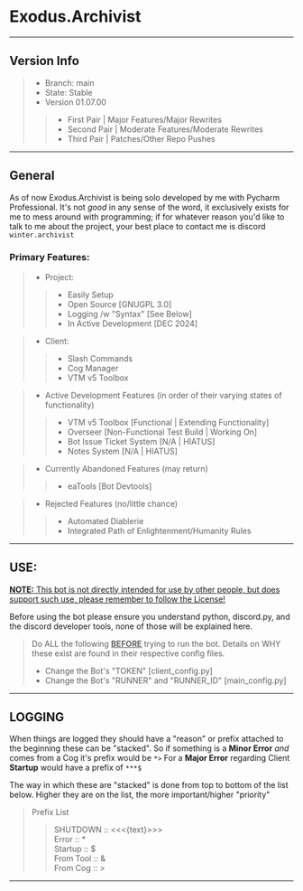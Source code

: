 Exodus.Archivist
===
---
## Version Info

> * Branch: main
> * State: Stable
> * Version 01.07.00
> > * First Pair  | Major Features/Major Rewrites
> > * Second Pair | Moderate Features/Moderate Rewrites
> > * Third Pair  | Patches/Other Repo Pushes

---
## General

As of now Exodus.Archivist is being solo developed by me with Pycharm Professional. 
It's not *good* in any sense of the word, it exclusively exists for me to mess around with programming; if for whatever 
reason you'd like to talk to me about the project, your best place to contact me is discord `winter.archivist`
### Primary Features:
> * Project: 
>> * Easily Setup
>> * Open Source [GNUGPL 3.0]
>> * Logging /w "Syntax" [See Below]
>> * In Active Development [DEC 2024]

> * Client: 
>> * Slash Commands
>> * Cog Manager
>> * VTM v5 Toolbox

> * Active Development Features (in order of their varying states of functionality)
>> * VTM v5 Toolbox [Functional | Extending Functionality]
>> * Overseer [Non-Functional Test Build | Working On]
>> * Bot Issue Ticket System [N/A | HIATUS]
>> * Notes System [N/A | HIATUS]

> * Currently Abandoned Features (may return)
>> * eaTools [Bot Devtools]

> * Rejected Features (no/little chance)
>> * Automated Diablerie
>> * Integrated Path of Enlightenment/Humanity Rules

---
## USE:
<u>__NOTE:__  This bot is not directly intended for use by other people, but does support such use, please remember to follow the License! </u>

Before using the bot please ensure you understand python, discord.py, 
and the discord developer tools, none of those will be explained here.

> Do ALL the following <u>__BEFORE__</u> trying to run the bot.
> Details on WHY these exist are found in their respective config files.
> 
> * Change the Bot's "TOKEN" [client_config.py]
> * Change the Bot's "RUNNER" and "RUNNER_ID" [main_config.py]
---
## LOGGING
When things are logged they should have a "reason" or prefix attached to the beginning these can be "stacked". 
So if something is a __Minor Error__ *and* comes from a Cog it's prefix would be ``*>`` 
For a __Major Error__ regarding Client __Startup__ would have a prefix of ``***$``

The way in which these are "stacked" is done from top to bottom of the list below. 
Higher they are on the list, the more important/higher "priority" 

> Prefix List
>> SHUTDOWN :: <<<{text}>>> \
>> Error     :: * \
>> Startup   ::  $ \
>> From Tool :: & \
>> From Cog  ::  >
---
